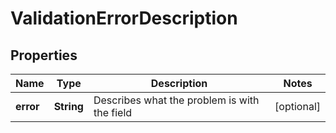 
# ValidationErrorDescription

## Properties
Name | Type | Description | Notes
------------ | ------------- | ------------- | -------------
**error** | **String** | Describes what the problem is with the field |  [optional]



